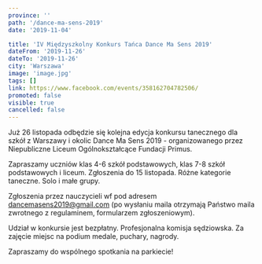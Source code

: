 ```yaml
---
province: ''
path: '/dance-ma-sens-2019'
date: '2019-11-04'

title: 'IV Międzyszkolny Konkurs Tańca Dance Ma Sens 2019'
dateFrom: '2019-11-26'
dateTo: '2019-11-26'
city: 'Warszawa'
image: 'image.jpg'
tags: []
link: https://www.facebook.com/events/358162704782506/
promoted: false
visible: true
cancelled: false
---
```

Już 26 listopada odbędzie się kolejna edycja konkursu tanecznego dla szkół z Warszawy i okolic 
Dance Ma Sens 2019 - organizowanego przez Niepubliczne Liceum Ogólnokształcące Fundacji Primus.

Zapraszamy uczniów klas 4-6 szkół podstawowych, klas 7-8 szkół podstawowych i liceum. Zgłoszenia do 15 listopada. Różne kategorie taneczne. Solo i małe grupy.

Zgłoszenia przez nauczycieli wf pod adresem dancemasens2019@gmail.com (po wysłaniu maila otrzymają Państwo maila zwrotnego z regulaminem, formularzem zgłoszeniowym).

Udział w konkursie jest bezpłatny. Profesjonalna komisja sędziowska. Za zajęcie miejsc na podium medale, puchary, nagrody. 

Zapraszamy do wspólnego spotkania na parkiecie!
